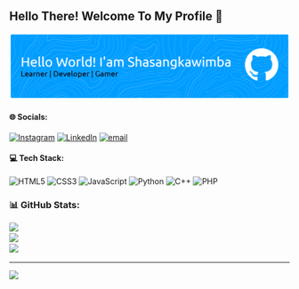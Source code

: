 ## Hello There! Welcome To My Profile 👋

![Shasangkawimba](img/github-header-banner.png)

<!--
**Shasangkawimba/Shasangkawimba** is a ✨ _special_ ✨ repository because its `README.md` (this file) appears on your GitHub profile.

Here are some ideas to get you started:

- 🔭 I’m currently working on ...
- 🌱 I’m currently learning ...
- 👯 I’m looking to collaborate on ...
- 🤔 I’m looking for help with ...
- 💬 Ask me about ...
- 📫 How to reach me: ...
- 😄 Pronouns: ...
- ⚡ Fun fact: ...
-->

#### 🌐 Socials:
[![Instagram](https://img.shields.io/badge/Instagram-%23E4405F.svg?logo=Instagram&logoColor=white)](https://instagram.com/b3lvarchi3) [![LinkedIn](https://img.shields.io/badge/LinkedIn-%230077B5.svg?logo=linkedin&logoColor=white)](https://linkedin.com/in/Belvarchie) [![email](https://img.shields.io/badge/Email-D14836?logo=gmail&logoColor=white)](mailto:archie220206@gmail.com) 

#### 💻 Tech Stack:
![HTML5](https://img.shields.io/badge/html5-%23E34F26.svg?style=for-the-badge&logo=html5&logoColor=white) ![CSS3](https://img.shields.io/badge/css3-%231572B6.svg?style=for-the-badge&logo=css3&logoColor=white) ![JavaScript](https://img.shields.io/badge/javascript-%23323330.svg?style=for-the-badge&logo=javascript&logoColor=%23F7DF1E) ![Python](https://img.shields.io/badge/python-3670A0?style=for-the-badge&logo=python&logoColor=ffdd54) ![C++](https://img.shields.io/badge/c++-%2300599C.svg?style=for-the-badge&logo=c%2B%2B&logoColor=white) ![PHP](https://img.shields.io/badge/php-%23777BB4.svg?style=for-the-badge&logo=php&logoColor=white)

### 📊 GitHub Stats:
![](https://github-readme-stats.vercel.app/api?username=Shasangkawimba&theme=dark&hide_border=false&include_all_commits=false&count_private=false)<br/>
![](https://nirzak-streak-stats.vercel.app/?user=Shasangkawimba&theme=dark&hide_border=false)<br/>
![](https://github-readme-stats.vercel.app/api/top-langs/?username=Shasangkawimba&theme=dark&hide_border=false&include_all_commits=false&count_private=false&layout=compact)

---
[![](https://visitcount.itsvg.in/api?id=Shasangkawimba&icon=0&color=0)](https://visitcount.itsvg.in)

<!-- Proudly created with GPRM ( https://gprm.itsvg.in ) -->